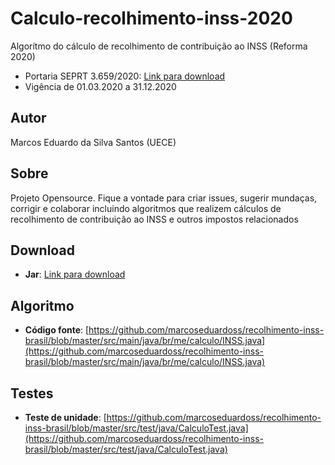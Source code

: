 # Calculo-recolhimento-inss-2020
Algorítmo do cálculo de recolhimento de contribuição ao INSS (Reforma 2020) 
 - Portaria SEPRT 3.659/2020: [Link para download](http://www.in.gov.br/en/web/dou/-/portaria-n-3.659-de-10-de-fevereiro-de-2020-242573505)
 - Vigência de 01.03.2020 a 31.12.2020

## Autor
Marcos Eduardo da Silva Santos (UECE)

## Sobre
Projeto Opensource. Fique a vontade para criar issues, sugerir mundaças, corrigir e colaborar incluindo algoritmos que realizem cálculos de recolhimento de contribuição ao INSS e outros impostos relacionados

## Download
- **Jar**: [Link para download](https://github.com/marcoseduardoss/recolhimento-inss-brasil/raw/master/build/recolhimento-inss-brasil-1.0.0.jar)

## Algoritmo
- **Código fonte**: [https://github.com/marcoseduardoss/recolhimento-inss-brasil/blob/master/src/main/java/br/me/calculo/INSS.java](https://github.com/marcoseduardoss/recolhimento-inss-brasil/blob/master/src/main/java/br/me/calculo/INSS.java)

## Testes
- **Teste de unidade**: [https://github.com/marcoseduardoss/recolhimento-inss-brasil/blob/master/src/test/java/CalculoTest.java](https://github.com/marcoseduardoss/recolhimento-inss-brasil/blob/master/src/test/java/CalculoTest.java)
